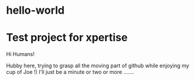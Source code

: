 # hello-world
Test project for xpertise
 =============
 
 Hi Humans!
 
 Hubby here, trying to grasp all the moving part of github while enjoying my cup of Joe !)
 I'll just be a minute or two or more .......
